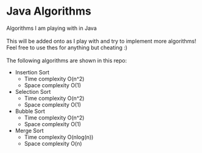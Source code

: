 # Java Algorithms
Algorithms I am playing with in Java<br/><br/>
This will be added onto as I play with and try to implement more algorithms!<br/>
Feel free to use thes for anything but cheating :)<br/><br/>
The following algorithms are shown in this repo:<br/>
- Insertion Sort<br/>
  - Time complexity O(n^2)<br/>
  - Space complexity O(1)<br/>
- Selection Sort<br/>
  - Time complexity O(n^2)<br/>
  - Space complexity O(1)<br/>
- Bubble Sort<br/>
  - Time complexity O(n^2)<br/>
  - Space complexity O(1)<br/>
- Merge Sort<br/>
  - Time complexity O(nlog(n))<br/>
  - Space complexity O(n)<br/>
